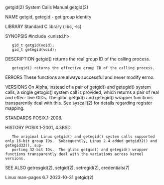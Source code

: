 getgid(2)							      System Calls Manual							     getgid(2)

NAME
       getgid, getegid - get group identity

LIBRARY
       Standard C library (libc, -lc)

SYNOPSIS
       #include <unistd.h>

       gid_t getgid(void);
       gid_t getegid(void);

DESCRIPTION
       getgid() returns the real group ID of the calling process.

       getegid() returns the effective group ID of the calling process.

ERRORS
       These functions are always successful and never modify errno.

VERSIONS
       On Alpha, instead of a pair of getgid() and getegid() system calls, a single getxgid() system call is provided, which returns a pair of real and effec‐
       tive GIDs.  The glibc getgid() and getegid() wrapper functions transparently deal with this.  See syscall(2) for details regarding register mapping.

STANDARDS
       POSIX.1-2008.

HISTORY
       POSIX.1-2001, 4.3BSD.

       The original Linux getgid() and getegid() system calls supported only 16-bit group IDs.	Subsequently, Linux 2.4 added getgid32() and getegid32(), sup‐
       porting 32-bit IDs.  The glibc getgid() and getegid() wrapper functions transparently deal with the variations across kernel versions.

SEE ALSO
       getresgid(2), setgid(2), setregid(2), credentials(7)

Linux man-pages 6.7							  2023-10-31								     getgid(2)
